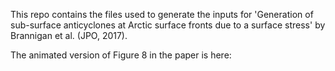 This repo contains the files used to generate the inputs for 'Generation of sub-surface anticyclones at Arctic surface fronts due to a surface stress' by Brannigan et al. (JPO, 2017).  

The animated version of Figure 8 in the paper is here:
<iframe src= "" data-src="https://player.vimeo.com/video/228193657?loop=1" width="800" height="400" frameborder="0" webkitallowfullscreen mozallowfullscreen allowfullscreen></iframe>

<script>
function init() {
var vidDefer = document.getElementsByTagName('iframe');
for (var i=0; i<vidDefer.length; i++) {
if(vidDefer[i].getAttribute('data-src')) {
vidDefer[i].setAttribute('src',vidDefer[i].getAttribute('data-src'));
} } }
window.onload = init;
</script>

